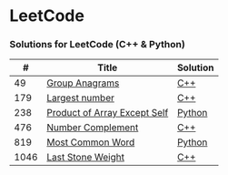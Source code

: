 LeetCode
========

### Solutions for LeetCode (C++ & Python)

| # | Title | Solution |
|---| ----- | -------- |
|49|   [Group Anagrams](https://leetcode.com/problems/group-anagrams/) | [C++](./cpp/49_group_anagrams.cpp) |
|179|  [Largest number](https://leetcode.com/problems/largest-number/) | [C++](./cpp/179_largest_number.cpp) |
|238|  [Product of Array Except Self](https://leetcode.com/problems/product-of-array-except-self/) | [Python](./python/238_product_of_array_except_self.py) |
|476|  [Number Complement](https://leetcode.com/problems/number-complement/) | [C++](./cpp/476_number_complement.cpp) |
|819|  [Most Common Word](https://leetcode.com/problems/most-common-word/) | [Python](./python/819_most_common_word.py) |
|1046| [Last Stone Weight](https://leetcode.com/problems/last-stone-weight/) | [C++](./cpp/1046_last_stone_weight.cpp) |
